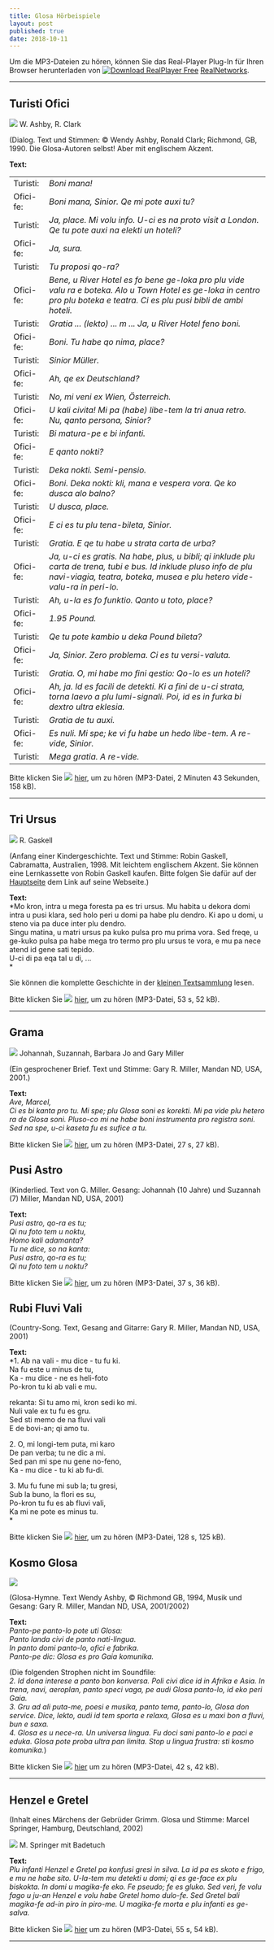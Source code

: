 ```yaml
---
title: Glosa Hörbeispiele
layout: post
published: true
date: 2018-10-11
---  
```

  



  
  

Um die MP3-Dateien zu hören, können Sie das Real-Player Plug-In für
Ihren Browser herunterladen von [![Download RealPlayer
Free](../pic/audi01.gif)](http://www.real.com/player/)
[RealNetworks](http://www.real.com/player/).

-----

  

## Turisti Ofici

![](../pic/audi02.jpg) W. Ashby, R. Clark  

(Dialog. Text und Stimmen: © Wendy Ashby, Ronald Clark; Richmond, GB,
1990. Die Glosa-Autoren selbst\! Aber mit englischem Akzent.

**Text:**

|           |                                                                                                                                                                                                |
| --------- | ---------------------------------------------------------------------------------------------------------------------------------------------------------------------------------------------- |
| Turisti:  | *Boni mana\!*                                                                                                                                                                                  |
| Ofici-fe: | *Boni mana, Sinior. Qe mi pote auxi tu?*                                                                                                                                                       |
| Turisti:  | *Ja, place. Mi volu info. U-ci es na proto visit a London. Qe tu pote auxi na elekti un hoteli?*                                                                                               |
| Ofici-fe: | *Ja, sura.*                                                                                                                                                                                    |
| Turisti:  | *Tu proposi qo-ra?*                                                                                                                                                                            |
| Ofici-fe: | *Bene, u River Hotel es fo bene ge-loka pro plu vide valu ra e boteka. Alo u Town Hotel es ge-loka in centro pro plu boteka e teatra. Ci es plu pusi bibli de ambi hoteli.*                    |
| Turisti:  | *Gratia ... (lekto) ... m ... Ja, u River Hotel feno boni.*                                                                                                                                    |
| Ofici-fe: | *Boni. Tu habe qo nima, place?*                                                                                                                                                                |
| Turisti:  | *Sinior Müller.*                                                                                                                                                                               |
| Ofici-fe: | *Ah, qe ex Deutschland?*                                                                                                                                                                       |
| Turisti:  | *No, mi veni ex Wien, Österreich.*                                                                                                                                                             |
| Ofici-fe: | *U kali civita\! Mi pa (habe) libe-tem la tri anua retro. Nu, qanto persona, Sinior?*                                                                                                          |
| Turisti:  | *Bi matura-pe e bi infanti.*                                                                                                                                                                   |
| Ofici-fe: | *E qanto nokti?*                                                                                                                                                                               |
| Turisti:  | *Deka nokti. Semi-pensio.*                                                                                                                                                                     |
| Ofici-fe: | *Boni. Deka nokti: kli, mana e vespera vora. Qe ko dusca alo balno?*                                                                                                                           |
| Turisti:  | *U dusca, place.*                                                                                                                                                                              |
| Ofici-fe: | *E ci es tu plu tena-bileta, Sinior.*                                                                                                                                                          |
| Turisti:  | *Gratia. E qe tu habe u strata carta de urba?*                                                                                                                                                 |
| Ofici-fe: | *Ja, u-ci es gratis. Na habe, plus, u bibli; qi inklude plu carta de trena, tubi e bus. Id inklude pluso info de plu navi-viagia, teatra, boteka, musea e plu hetero vide-valu-ra in peri-lo.* |
| Turisti:  | *Ah, u-la es fo funktio. Qanto u toto, place?*                                                                                                                                                 |
| Ofici-fe: | *1.95 Pound.*                                                                                                                                                                                  |
| Turisti:  | *Qe tu pote kambio u deka Pound bileta?*                                                                                                                                                       |
| Ofici-fe: | *Ja, Sinior. Zero problema. Ci es tu versi-valuta.*                                                                                                                                            |
| Turisti:  | *Gratia. O, mi habe mo fini qestio: Qo-lo es un hoteli?*                                                                                                                                       |
| Ofici-fe: | *Ah, ja. Id es facili de detekti. Ki a fini de u-ci strata, torna laevo a plu lumi-signali. Poi, id es in furka bi dextro ultra eklesia.*                                                      |
| Turisti:  | *Gratia de tu auxi.*                                                                                                                                                                           |
| Ofici-fe: | *Es nuli. Mi spe; ke vi fu habe un hedo libe-tem. A re-vide, Sinior.*                                                                                                                          |
| Turisti:  | *Mega gratia. A re-vide.*                                                                                                                                                                      |

Bitte klicken Sie [![](../pic/audi03.gif)](../dat/audi01.mp3)
[hier](../dat/audi01.mp3), um zu hören (MP3-Datei, 2 Minuten 43
Sekunden, 158 kB).

  
  

-----

## Tri Ursus

![](../pic/gtexte14.jpg) R. Gaskell  

(Anfang einer Kindergeschichte. Text und Stimme: Robin Gaskell,
Cabramatta, Australien, 1998. Mit leichtem englischem Akzent. Sie können
eine Lernkassette von Robin Gaskell kaufen. Bitte folgen Sie dafür auf
der [Hauptseite](index_nexu.html) dem Link auf seine Webseite.)

**Text:**  
*Mo kron, intra u mega foresta pa es tri ursus. Mu habita u dekora domi
intra u pusi klara, sed holo peri u domi pa habe plu dendro. Ki apo u
domi, u steno via pa duce inter plu dendro.  
Singu matina, u matri ursus pa kuko pulsa pro mu prima vora. Sed freqe,
u ge-kuko pulsa pa habe mega tro termo pro plu ursus te vora, e mu pa
nece atend id gene sati tepido.  
U-ci di pa eqa tal u di, ...  
*

Sie können die komplette Geschichte in der [kleinen
Textsammlung](gtexte.htm#triursus) lesen.

Bitte klicken Sie [![](../pic/audi03.gif)](../dat/audi02.mp3)
[hier](../dat/audi02.mp3), um zu hören (MP3-Datei, 53 s, 52 kB).

  
  

-----

## Grama

![](../pic/audi04.jpg) Johannah, Suzannah, Barbara Jo and Gary Miller  

(Ein gesprochener Brief. Text und Stimme: Gary R. Miller, Mandan ND,
USA, 2001.)

**Text:**  
*Ave, Marcel,  
Ci es bi kanta pro tu. Mi spe; plu Glosa soni es korekti. Mi pa vide plu
hetero ra de Glosa soni. Pluso-co mi ne habe boni instrumenta pro
registra soni. Sed na spe, u-ci kaseta fu es sufice a tu.*

Bitte klicken Sie [![](../pic/audi03.gif)](../dat/audi03.mp3)
[hier](../dat/audi03.mp3), um zu hören (MP3-Datei, 27 s, 27 kB).

  
  

## Pusi Astro

(Kinderlied. Text von G. Miller. Gesang: Johannah (10 Jahre) und
Suzannah (7) Miller, Mandan ND, USA, 2001)

**Text:**  
*Pusi astro, qo-ra es tu;  
Qi nu foto tem u noktu,  
Homo kali adamanta?  
Tu ne dice, so na kanta:  
Pusi astro, qo-ra es tu;  
Qi nu foto tem u noktu?*

Bitte klicken Sie [![](../pic/audi03.gif)](../dat/audi04.mp3)
[hier](../dat/audi04.mp3), um zu hören (MP3-Datei, 37 s, 36 kB).

  
  

## Rubi Fluvi Vali

(Country-Song. Text, Gesang and Gitarre: Gary R. Miller, Mandan ND, USA,
2001)

**Text:**  
*1. Ab na vali - mu dice - tu fu ki.  
Na fu este u minus de tu,  
Ka - mu dice - ne es heli-foto  
Po-kron tu ki ab vali e mu.  
  
rekanta: Si tu amo mi, kron sedi ko mi.  
Nuli vale ex tu fu es gru.  
Sed sti memo de na fluvi vali  
E de bovi-an; qi amo tu.  
  
2\. O, mi longi-tem puta, mi karo  
De pan verba; tu ne dic a mi.  
Sed pan mi spe nu gene no-feno,  
Ka - mu dice - tu ki ab fu-di.  
  
3\. Mu fu fune mi sub la; tu gresi,  
Sub la buno, la flori es su,  
Po-kron tu fu es ab fluvi vali,  
Ka mi ne pote es minus tu.  
*

Bitte klicken Sie [![](../pic/audi03.gif)](../dat/audi05.mp3)
[hier](../dat/audi05.mp3), um zu hören (MP3-Datei, 128 s, 125 kB).

  
  

## Kosmo Glosa

![](../pic/audi06.gif)  

(Glosa-Hymne. Text Wendy Ashby, © Richmond GB, 1994, Musik und Gesang:
Gary R. Miller, Mandan ND, USA, 2001/2002)

**Text:**  
*Panto-pe panto-lo pote uti Glosa:  
Panto landa civi de panto nati-lingua.  
In panto domi panto-lo, ofici e fabrika.  
Panto-pe dic: Glosa es pro Gaia komunika.*

(Die folgenden Strophen nicht im Soundfile:  
*2. Id dona interese a panto bon konversa. Poli civi dice id in Afrika e
Asia. In trena, navi, aeroplan, panto speci vaga, pe audi Glosa
panto-lo, id eko peri Gaia.  
3\. Gru ad ali puta-me, poesi e musika, panto tema, panto-lo, Glosa don
service. Dice, lekto, audi id tem sporta e relaxa, Glosa es u maxi bon a
fluvi, bun e saxa.  
4\. Glosa es u nece-ra. Un universa lingua. Fu doci sani panto-lo e paci
e eduka. Glosa pote proba ultra pan limita. Stop u lingua frustra: sti
kosmo komunika.*)

Bitte klicken Sie [![](../pic/audi03.gif)](../dat/audi07.mp3)
[hier](../dat/audi07.mp3) um zu hören (MP3-Datei, 42 s, 42 kB).

  
  

-----

## Henzel e Gretel

(Inhalt eines Märchens der Gebrüder Grimm. Glosa und Stimme: Marcel
Springer, Hamburg, Deutschland, 2002)

![](../pic/audi05.jpg) M. Springer mit Badetuch  

**Text:**  
*Plu infanti Henzel e Gretel pa konfusi gresi in silva. La id pa es
skoto e frigo, e mu ne habe sito. U-la-tem mu detekti u domi; qi es
ge-face ex plu biskokta. In domi u magika-fe eko. Fe pseudo; fe es
gluko. Sed veri, fe volu fago u ju-an Henzel e volu habe Gretel homo
dulo-fe. Sed Gretel bali magika-fe ad-in piro in piro-me. U magika-fe
morta e plu infanti es ge-salva.*

Bitte klicken Sie [![](../pic/audi03.gif)](../dat/audi06.mp3)
[hier](../dat/audi06.mp3) um zu hören (MP3-Datei, 55 s, 54 kB).

  
  

-----

